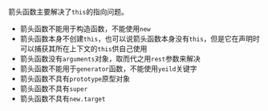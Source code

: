 箭头函数主要解决了`this`的指向问题。

- 箭头函数不能用于构造函数，不能使用`new`
- 箭头函数本身不创建`this`，也可以说箭头函数本身没有`this`，但是它在声明时可以捕获其所在上下文的`this`供自己使用
- 箭头函数没有`arguments`对象，取而代之用`rest`参数来解决
- 箭头函数不能用于`generator`函数，不能使用`yeild`关键字
- 箭头函数不具有`prototype`原型对象
- 箭头函数不具有`super`
- 箭头函数不具有`new.target`